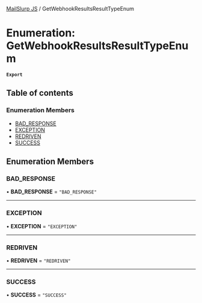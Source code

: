 [MailSlurp JS](../README.md) / GetWebhookResultsResultTypeEnum

# Enumeration: GetWebhookResultsResultTypeEnum

**`Export`**

## Table of contents

### Enumeration Members

- [BAD\_RESPONSE](GetWebhookResultsResultTypeEnum.md#bad_response)
- [EXCEPTION](GetWebhookResultsResultTypeEnum.md#exception)
- [REDRIVEN](GetWebhookResultsResultTypeEnum.md#redriven)
- [SUCCESS](GetWebhookResultsResultTypeEnum.md#success)

## Enumeration Members

### BAD\_RESPONSE

• **BAD\_RESPONSE** = ``"BAD_RESPONSE"``

___

### EXCEPTION

• **EXCEPTION** = ``"EXCEPTION"``

___

### REDRIVEN

• **REDRIVEN** = ``"REDRIVEN"``

___

### SUCCESS

• **SUCCESS** = ``"SUCCESS"``
